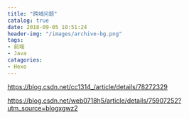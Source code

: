 ```yaml
---
title: "跨域问题"
catalog: true
date: 2018-09-05 10:51:24
header-img: "/images/archive-bg.png"
tags:
- 前端
- Java
catagories:
- Hexo
---
```


https://blog.csdn.net/cc1314_/article/details/78272329

https://blog.csdn.net/web0718h5/article/details/75907252?utm_source=blogxgwz2

